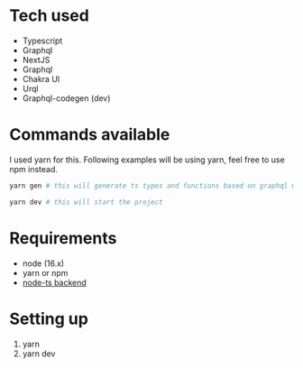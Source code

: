 # Tech used

- Typescript
- Graphql
- NextJS
- Graphql
- Chakra UI
- Urql
- Graphql-codegen (dev)

# Commands available

I used yarn for this. Following examples will be using yarn, feel free to use npm instead. <br>

```bash
yarn gen # this will generate ts types and functions based on graphql mutations, queries or fragments.
```

```bash
yarn dev # this will start the project
```

# Requirements

- node (16.x)
- yarn or npm
- [node-ts backend](https://github.com/cbustamanter/node-ts)

# Setting up

1. yarn
2. yarn dev
